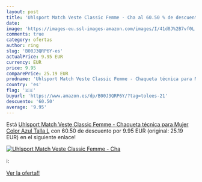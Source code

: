 ```yaml
---
layout: post
title: 'Uhlsport Match Veste Classic Femme - Cha al 60.50 % de descuento'
date: 
image: 'https://images-eu.ssl-images-amazon.com/images/I/41d8J%2B7vf0L._SL200_.jpg'
comments: true
category: ofertas
author: ring
slug: 'B00J3QRP6Y-es'
actualPrice: 9.95 EUR
currency: EUR
price: 9.95
comparePrice: 25.19 EUR
prodname: 'Uhlsport Match Veste Classic Femme - Chaqueta técnica para Mujer  Color Azul  Talla L'
country: 'es'
flag: '🇪🇸'
buyurl: 'https://www.amazon.es/dp/B00J3QRP6Y/?tag=tolees-21'
descuento: '60.50'
average: '9.95'
---
```


Está [Uhlsport Match Veste Classic Femme - Chaqueta técnica para Mujer  Color Azul  Talla L](https://www.amazon.es/dp/B00J3QRP6Y/?tag=tolees-21) con 60.50 de descuento por 9.95 EUR (original: 25.19 EUR) en el siguiente enlace!

[![Uhlsport Match Veste Classic Femme - Cha](https://images-eu.ssl-images-amazon.com/images/I/41d8J%2B7vf0L._SL200_.jpg)](https://www.amazon.es/dp/B00J3QRP6Y/?tag=tolees-21)

ℹ️:


[Ver la oferta!!](https://www.amazon.es/dp/B00J3QRP6Y/?tag=tolees-21)
